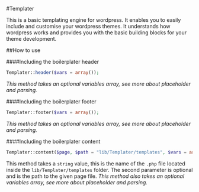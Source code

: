 #Templater

This is a basic templating engine for wordpress. It enables you to easily include and customise your wordpress themes. It understands how wordpress works and provides you with the basic building blocks for your theme development.

##How to use

####Including the boilerplater header
```php
Templater::header($vars = array());
```
_This method takes an optional variables array, see more about placeholder and parsing._

####Including the boilerplater footer
```php
Templater::footer($vars = array());
```
_This method takes an optional variables array, see more about placeholder and parsing._

####Including the boilerplater content
```php
Templater::content($page, $path = "lib/Templater/templates", $vars = array());
```
This method takes a `string` value, this is the name of the `.php` file located inside the `lib/Templater/templates` folder.
The second parameter is optional and is the path to the given page file.
_This method also takes an optional variables array, see more about placeholder and parsing._